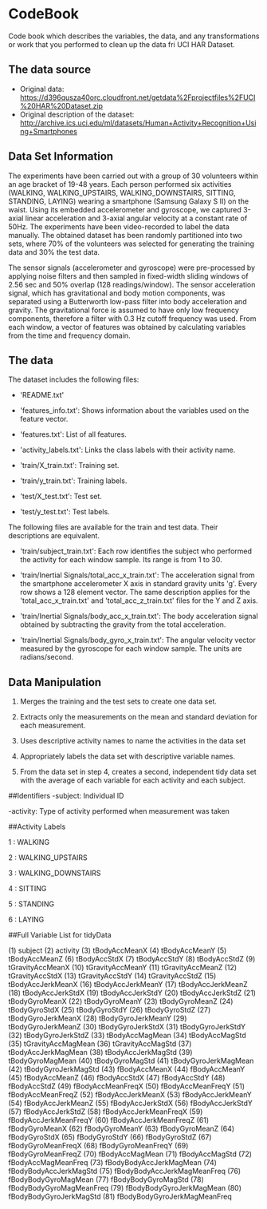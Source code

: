 # CodeBook

Code book which describes the variables, the data, and any transformations or work that you performed to clean up the data fri UCI HAR Dataset.

## The data source

* Original data: https://d396qusza40orc.cloudfront.net/getdata%2Fprojectfiles%2FUCI%20HAR%20Dataset.zip
* Original description of the dataset: http://archive.ics.uci.edu/ml/datasets/Human+Activity+Recognition+Using+Smartphones

## Data Set Information

The experiments have been carried out with a group of 30 volunteers within an age bracket of 19-48 years. Each person performed six activities (WALKING, WALKING_UPSTAIRS, WALKING_DOWNSTAIRS, SITTING, STANDING, LAYING) wearing a smartphone (Samsung Galaxy S II) on the waist. Using its embedded accelerometer and gyroscope, we captured 3-axial linear acceleration and 3-axial angular velocity at a constant rate of 50Hz. The experiments have been video-recorded to label the data manually. The obtained dataset has been randomly partitioned into two sets, where 70% of the volunteers was selected for generating the training data and 30% the test data.

The sensor signals (accelerometer and gyroscope) were pre-processed by applying noise filters and then sampled in fixed-width sliding windows of 2.56 sec and 50% overlap (128 readings/window). The sensor acceleration signal, which has gravitational and body motion components, was separated using a Butterworth low-pass filter into body acceleration and gravity. The gravitational force is assumed to have only low frequency components, therefore a filter with 0.3 Hz cutoff frequency was used. From each window, a vector of features was obtained by calculating variables from the time and frequency domain.

## The data

The dataset includes the following files:

- 'README.txt'

- 'features_info.txt': Shows information about the variables used on the feature vector.

- 'features.txt': List of all features.

- 'activity_labels.txt': Links the class labels with their activity name.

- 'train/X_train.txt': Training set.

- 'train/y_train.txt': Training labels.

- 'test/X_test.txt': Test set.

- 'test/y_test.txt': Test labels.

The following files are available for the train and test data. Their descriptions are equivalent.

- 'train/subject_train.txt': Each row identifies the subject who performed the activity for each window sample. Its range is from 1 to 30.

- 'train/Inertial Signals/total_acc_x_train.txt': The acceleration signal from the smartphone accelerometer X axis in standard gravity units 'g'. Every row shows a 128 element vector. The same description applies for the 'total_acc_x_train.txt' and 'total_acc_z_train.txt' files for the Y and Z axis.

- 'train/Inertial Signals/body_acc_x_train.txt': The body acceleration signal obtained by subtracting the gravity from the total acceleration.

- 'train/Inertial Signals/body_gyro_x_train.txt': The angular velocity vector measured by the gyroscope for each window sample. The units are radians/second.

## Data Manipulation 
1. Merges the training and the test sets to create one data set.

2. Extracts only the measurements on the mean and standard deviation for each measurement.

3. Uses descriptive activity names to name the activities in the data set

4. Appropriately labels the data set with descriptive variable names.

5. From the data set in step 4, creates a second, independent tidy data set with the average of each variable for each activity and each subject.

##Identifiers
-subject: Individual ID

-activity: Type of activity performed when measurement was taken

##Activity Labels

 1 :  WALKING 
  
 2 :  WALKING_UPSTAIRS 
  
 3 :  WALKING_DOWNSTAIRS 
  
 4 :  SITTING 
  
 5 :  STANDING 
  
 6 :  LAYING 
 
##Full Variable List for tidyData

(1) subject
(2) activity
(3) tBodyAccMeanX
(4) tBodyAccMeanY
(5) tBodyAccMeanZ
(6) tBodyAccStdX
(7) tBodyAccStdY
(8) tBodyAccStdZ
(9) tGravityAccMeanX
(10) tGravityAccMeanY
(11) tGravityAccMeanZ
(12) tGravityAccStdX
(13) tGravityAccStdY
(14) tGravityAccStdZ
(15) tBodyAccJerkMeanX
(16) tBodyAccJerkMeanY
(17) tBodyAccJerkMeanZ
(18) tBodyAccJerkStdX
(19) tBodyAccJerkStdY
(20) tBodyAccJerkStdZ
(21) tBodyGyroMeanX
(22) tBodyGyroMeanY
(23) tBodyGyroMeanZ
(24) tBodyGyroStdX
(25) tBodyGyroStdY
(26) tBodyGyroStdZ
(27) tBodyGyroJerkMeanX
(28) tBodyGyroJerkMeanY
(29) tBodyGyroJerkMeanZ
(30) tBodyGyroJerkStdX
(31) tBodyGyroJerkStdY
(32) tBodyGyroJerkStdZ
(33) tBodyAccMagMean
(34) tBodyAccMagStd
(35) tGravityAccMagMean
(36) tGravityAccMagStd
(37) tBodyAccJerkMagMean
(38) tBodyAccJerkMagStd
(39) tBodyGyroMagMean
(40) tBodyGyroMagStd
(41) tBodyGyroJerkMagMean
(42) tBodyGyroJerkMagStd
(43) fBodyAccMeanX
(44) fBodyAccMeanY
(45) fBodyAccMeanZ
(46) fBodyAccStdX
(47) fBodyAccStdY
(48) fBodyAccStdZ
(49) fBodyAccMeanFreqX
(50) fBodyAccMeanFreqY
(51) fBodyAccMeanFreqZ
(52) fBodyAccJerkMeanX
(53) fBodyAccJerkMeanY
(54) fBodyAccJerkMeanZ
(55) fBodyAccJerkStdX
(56) fBodyAccJerkStdY
(57) fBodyAccJerkStdZ
(58) fBodyAccJerkMeanFreqX
(59) fBodyAccJerkMeanFreqY
(60) fBodyAccJerkMeanFreqZ
(61) fBodyGyroMeanX
(62) fBodyGyroMeanY
(63) fBodyGyroMeanZ
(64) fBodyGyroStdX
(65) fBodyGyroStdY
(66) fBodyGyroStdZ
(67) fBodyGyroMeanFreqX
(68) fBodyGyroMeanFreqY
(69) fBodyGyroMeanFreqZ
(70) fBodyAccMagMean
(71) fBodyAccMagStd
(72) fBodyAccMagMeanFreq
(73) fBodyBodyAccJerkMagMean
(74) fBodyBodyAccJerkMagStd
(75) fBodyBodyAccJerkMagMeanFreq
(76) fBodyBodyGyroMagMean
(77) fBodyBodyGyroMagStd
(78) fBodyBodyGyroMagMeanFreq
(79) fBodyBodyGyroJerkMagMean
(80) fBodyBodyGyroJerkMagStd
(81) fBodyBodyGyroJerkMagMeanFreq
